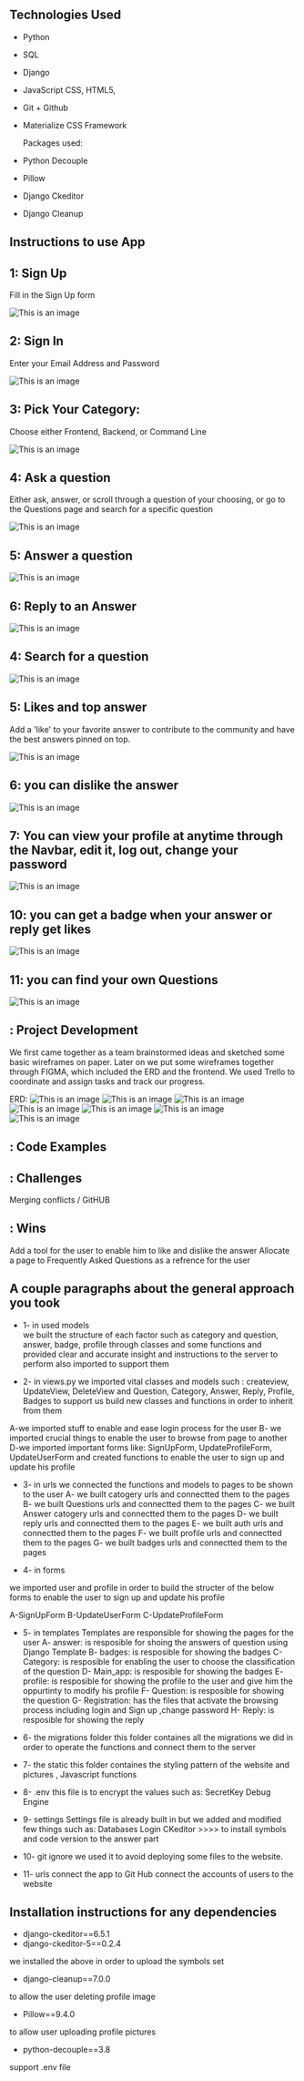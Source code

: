## Technologies Used
* Python
* SQL
* Django
* JavaScript CSS, HTML5, 
* Git + Github
* Materialize CSS Framework

   Packages used:
* Python Decouple
* Pillow
* Django Ckeditor
* Django Cleanup

## Instructions to use App

## 1: Sign Up
Fill in the Sign Up form

![This is an image](ReadME-imgs/img1.png)

## 2: Sign In
Enter your Email Address and Password

![This is an image](ReadME-imgs/img2.png)
<!-- insert screenshot -->

## 3: Pick Your Category: 
Choose either Frontend, Backend, or Command Line

![This is an image](ReadME-imgs/img3.png)
<!-- insert screenshot -->

## 4: Ask a question
Either ask, answer, or scroll through a question of your choosing, or go to the Questions page and search for a specific question

![This is an image](ReadME-imgs/img4.png)
<!-- insert screenshot -->

## 5: Answer a question
![This is an image](ReadME-imgs/img6.png)

## 6: Reply to an Answer
![This is an image](ReadME-imgs/img5.png)

## 4: Search for a question
![This is an image](ReadME-imgs/img4.png)

## 5: Likes and top answer
Add a 'like' to your favorite answer to contribute to the community and have the best answers pinned on top.

![This is an image](ReadME-imgs/img7.png)
<!-- insert screenshot -->

## 6: you can dislike the answer

![This is an image](ReadME-imgs/img9.png)

## 7: You can view your profile at anytime through the Navbar, edit it, log out, change your password

![This is an image](ReadME-imgs/newprofile.png)
<!-- insert screenshot -->


## 10: you can get a badge when your answer or reply get likes

![This is an image](ReadME-imgs/badge.png)

## 11: you can find your own Questions

![This is an image](ReadME-imgs/newprofile.png)

## : Project Development

We first came together as a team brainstormed ideas and sketched some basic wireframes on paper. Later on we put some wireframes together through FIGMA, which included the ERD and the frontend. We used Trello to coordinate and assign tasks and track our progress.
<!-- Add things here ^^  -->
ERD:
![This is an image]()
![This is an image]()
![This is an image]()
![This is an image]()
![This is an image]()
![This is an image]()
![This is an image]()

<!-- insert screenshot -->

## : Code Examples

<!-- ![This is an image](insert image path) -->
<!-- insert screenshot -->

## : Challenges

Merging conflicts / GitHUB




## : Wins

Add a tool for the user to enable him to like and dislike the answer
Allocate a page to Frequently Asked Questions as a refrence for the user

## A couple paragraphs about the general approach you took
>>>>>
* 1- in used models  
 we built the structure of each factor such as category and question, answer, badge, profile through classes and some functions and provided clear and accurate insight and instructions to the server to perform also imported to support them 


* 2- in views.py
 we imported vital classes and models such : createview, UpdateView, DeleteView and Question, Category, Answer, Reply, Profile, Badges to support us build new classes and functions in order to inherit from them

A-we imported stuff to enable and ease login process for the user 
B- we imported crucial things to enable the user to browse from page to another
D-we imported important forms like: SignUpForm, UpdateProfileForm, UpdateUserForm and created functions to enable the user to sign up and update his profile 

* 3- in urls
 we connected the functions and models to pages to be shown to the user
A- we built catogery urls and connectted them to the pages
B- we built Questions urls and connectted them to the pages
C- we built Answer catogery urls and connectted them to the pages
D- we built reply urls and connectted them to the pages
E- we built auth urls and connectted them to the pages
F- we built profile urls and connectted them to the pages
G- we built badges urls and connectted them to the pages

* 4- in forms

 we imported user and profile in order to build the structer of the below forms to enable the user to sign up and update his profile 

A-SignUpForm
B-UpdateUserForm
C-UpdateProfileForm

* 5- in templates
Templates are responsible for showing the pages for the user
A- answer: is resposible for shoing the answers of question using Django Template
B- badges: is resposible for showing the badges 
C- Category: is resposible for enabling the user to choose the classification of the question
D- Main_app: is resposible for showing the badges 
E- profile: is resposible for showing the profile to the user and give him the oppurtinty to modify his profile
F- Question: is resposible for showing the question 
G- Registration: has the files that activate the browsing process including login and Sign up ,change password 
H- Reply: is resposible for showing the reply 

* 6- the migrations folder
this folder containes all the migrations we did in order to operate the functions and connect them to the server

* 7- the static 
this folder containes the styling pattern of the website and pictures , Javascript functions


* 8- .env
this file is to encrypt the values such as:
SecretKey
Debug
Engine



* 9- settings 
Settings file is already built in but we added and modified few things such as:
Databases
Login
CKeditor >>>> to install symbols and code version to the answer part

* 10- git ignore
we used it to avoid deploying some files to the website.

* 11- urls
connect the app to Git Hub
connect the accounts of users to the website 

## Installation instructions for any dependencies


* django-ckeditor==6.5.1
* django-ckeditor-5==0.2.4

we installed the above in order to upload the symbols set 

* django-cleanup==7.0.0

to allow the user deleting profile image


* Pillow==9.4.0

to allow user uploading profile pictures

* python-decouple==3.8

support .env file